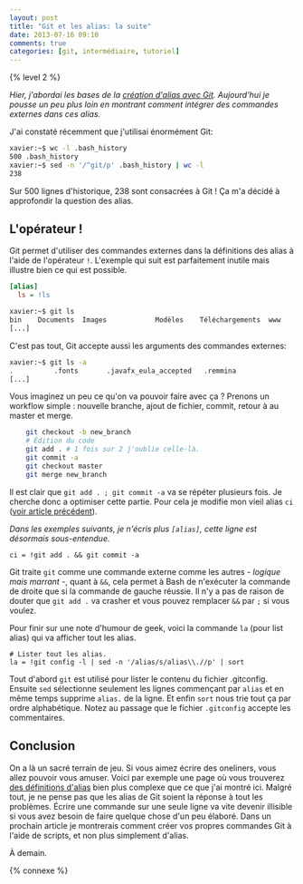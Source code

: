 ```yaml
---
layout: post
title: "Git et les alias: la suite"
date: 2013-07-16 09:10
comments: true
categories: [git, intermédiaire, tutoriel]
---
```


{% level 2 %}

*Hier, j'abordai les bases de la
[création d'alias avec Git](http://lkdjiin.github.io/blog/2013/07/15/git-completion-automatique-et-alias-pour-debutants/).
Aujourd'hui je pousse un peu plus loin en montrant comment intégrer
des commandes externes dans ces alias.*

J'ai constaté récemment que j'utilisai énormément Git:

``` bash
xavier:~$ wc -l .bash_history 
500 .bash_history
xavier:~$ sed -n '/^git/p' .bash_history | wc -l
238
```

Sur 500 lignes d'historique, 238 sont consacrées à Git ! Ça m'a décidé
à approfondir la question des alias.

<!-- more -->

L'opérateur !
--------------
Git permet d'utiliser des commandes externes dans la définitions des
alias à l'aide de l'opérateur `!`. L'exemple qui suit est parfaitement
inutile mais illustre bien ce qui est possible.

``` ini
[alias]
  ls = !ls
```

``` bash
xavier:~$ git ls
bin	   Documents  Images		    Modèles    Téléchargements	www
[...]
```

C'est pas tout, Git accepte aussi les arguments des commandes externes:

``` bash
xavier:~$ git ls -a
.	       .fonts		.javafx_eula_accepted	.remmina
[...]
```

Vous imaginez un peu ce qu'on va pouvoir faire avec ça ? Prenons un
workflow simple : nouvelle branche, ajout de fichier, commit, retour à au
master et merge.

``` bash
    git checkout -b new_branch
    # Édition du code
    git add . # 1 fois sur 2 j'oublie celle-là.
    git commit -a
    git checkout master
    git merge new_branch
```

Il est clair que `git add . ; git commit -a` va se répéter plusieurs fois.
Je cherche donc a optimiser cette partie. Pour cela je modifie mon vieil
alias `ci` ([voir article précédent](http://lkdjiin.github.io/blog/2013/07/15/git-completion-automatique-et-alias-pour-debutants/)).

*Dans les exemples suivants, je n'écris plus `[alias]`, cette ligne est
désormais sous-entendue.*

    ci = !git add . && git commit -a

Git traite `git` comme une commande externe comme les autres -
*logique mais marrant* -, quant à `&&`, cela permet à Bash de n'exécuter
la commande de droite que si la commande de gauche réussie. Il n'y a pas
de raison de douter que `git add .` va crasher et vous pouvez remplacer
`&&` par `;` si vous voulez.

Pour finir sur une note d'humour de geek, voici la commande `la` (pour
list alias) qui va afficher tout les alias.

    # Lister tout les alias.
    la = !git config -l | sed -n '/alias/s/alias\\.//p' | sort

Tout d'abord `git` est utilisé pour lister le contenu du fichier .gitconfig.
Ensuite `sed` sélectionne seulement les lignes commençant par `alias` et en
même temps supprime `alias.` de la ligne. Et enfin `sort` nous trie tout
ça par ordre alphabétique. Notez au passage que le fichier `.gitconfig`
accepte les commentaires.

Conclusion
-----------
On a là un sacré terrain de jeu. Si vous aimez écrire des oneliners, vous
allez pouvoir vous amuser. Voici par exemple une page où vous trouverez
[des définitions d'alias](http://durdn.com/blog/2012/11/22/must-have-git-aliases-advanced-examples/)
bien plus complexe que ce que j'ai montré ici.
Malgré tout, je ne pense pas que les alias de Git soient la réponse à tout 
les problèmes.
Écrire une commande sur une seule ligne va vite devenir illisible si
vous avez besoin de faire quelque chose d'un peu élaboré. Dans un
prochain article je montrerais comment créer vos propres commandes Git
à l'aide de scripts, et non plus simplement d'alias.

À demain.

{% connexe %}
